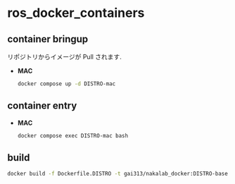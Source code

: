 # ros_docker_containers
## container bringup
リポジトリからイメージが Pull されます.
- **MAC**<br>
    ```bash
    docker compose up -d DISTRO-mac
    ```

## container entry
- **MAC**<br>
    ```bash
    docker compose exec DISTRO-mac bash
    ```

## build
```bash
docker build -f Dockerfile.DISTRO -t gai313/nakalab_docker:DISTRO-base .

```

